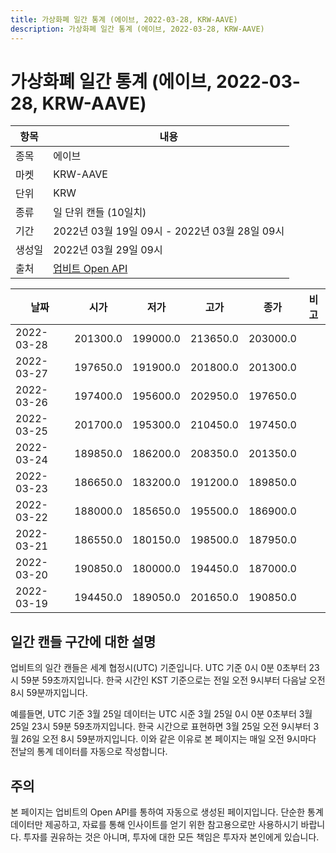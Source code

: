 ```yaml
---
title: 가상화폐 일간 통계 (에이브, 2022-03-28, KRW-AAVE)
description: 가상화폐 일간 통계 (에이브, 2022-03-28, KRW-AAVE)
---
```


가상화폐 일간 통계 (에이브, 2022-03-28, KRW-AAVE)
===

|항목|내용|
|--|--|
|종목|에이브|
|마켓|KRW-AAVE|
|단위|KRW|
|종류|일 단위 캔들 (10일치)|
|기간|2022년 03월 19일 09시 - 2022년 03월 28일 09시|
|생성일|2022년 03월 29일 09시|
|출처|[업비트 Open API](https://docs.upbit.com)|


|날짜|시가|저가|고가|종가|비고|
|--|--|--|--|--|--|
|2022-03-28|201300.0|199000.0|213650.0|203000.0|    |
|2022-03-27|197650.0|191900.0|201800.0|201300.0|    |
|2022-03-26|197400.0|195600.0|202950.0|197650.0|    |
|2022-03-25|201700.0|195300.0|210450.0|197450.0|    |
|2022-03-24|189850.0|186200.0|208350.0|201350.0|    |
|2022-03-23|186650.0|183200.0|191200.0|189850.0|    |
|2022-03-22|188000.0|185650.0|195500.0|186900.0|    |
|2022-03-21|186550.0|180150.0|198500.0|187950.0|    |
|2022-03-20|190850.0|180000.0|194450.0|187000.0|    |
|2022-03-19|194450.0|189050.0|201650.0|190850.0|    |


일간 캔들 구간에 대한 설명
---


업비트의 일간 캔들은 세계 협정시(UTC) 기준입니다. 
UTC 기준 0시 0분 0초부터 23시 59분 59초까지입니다. 
한국 시간인 KST 기준으로는 전일 오전 9시부터 다음날 오전 8시 59분까지입니다. 


예를들면, UTC 기준 3월 25일 데이터는 UTC 시준 3월 25일 0시 0분 0초부터 3월 25일 23시 59분 59초까지입니다. 
한국 시간으로 표현하면 3월 25일 오전 9시부터 3월 26일 오전 8시 59분까지입니다. 
이와 같은 이유로 본 페이지는 매일 오전 9시마다 전날의 통계 데이터를 자동으로 작성합니다. 


주의
---


본 페이지는 업비트의 Open API를 통하여 자동으로 생성된 페이지입니다. 
단순한 통계 데이터만 제공하고, 자료를 통해 인사이트를 얻기 위한 참고용으로만 사용하시기 바랍니다. 
투자를 권유하는 것은 아니며, 투자에 대한 모든 책임은 투자자 본인에게 있습니다. 
